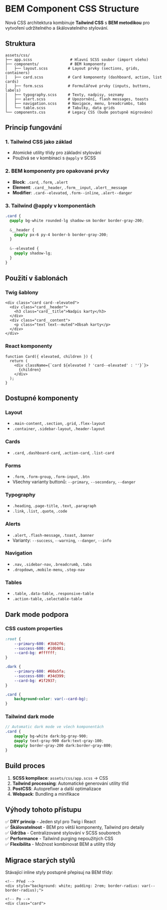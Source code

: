 # BEM Component CSS Structure

Nová CSS architektura kombinuje **Tailwind CSS** s **BEM metodikou** pro vytvoření udržitelného a škálovatelného stylování.

## Struktura

```
assets/css/
├── app.scss                 # Hlavní SCSS soubor (import všeho)
├── components/              # BEM komponenty
│   ├── layout.scss         # Layout prvky (sections, grids, containers)
│   ├── card.scss           # Card komponenty (dashboard, action, list cards)
│   ├── form.scss           # Formulářové prvky (inputs, buttons, labels)
│   ├── typography.scss     # Texty, nadpisy, seznamy
│   ├── alert.scss          # Upozornění, flash messages, toasts
│   ├── navigation.scss     # Navigace, menu, breadcrumbs, tabs
│   └── table.scss          # Tabulky, data grids
└── components.css          # Legacy CSS (bude postupně migrováno)
```

## Princip fungování

### 1. Tailwind CSS jako základ
- Atomické utility třídy pro základní stylování
- Používá se v kombinaci s `@apply` v SCSS

### 2. BEM komponenty pro opakované prvky
- **Block**: `.card`, `.form`, `.alert` 
- **Element**: `.card__header`, `.form__input`, `.alert__message`
- **Modifier**: `.card--elevated`, `.form--inline`, `.alert--danger`

### 3. Tailwind @apply v komponentách
```scss
.card {
  @apply bg-white rounded-lg shadow-sm border border-gray-200;
  
  &__header {
    @apply px-6 py-4 border-b border-gray-200;
  }
  
  &--elevated {
    @apply shadow-lg;
  }
}
```

## Použití v šablonách

### Twig šablony
```twig
<div class="card card--elevated">
  <div class="card__header">
    <h3 class="card__title">Nadpis karty</h3>
  </div>
  <div class="card__content">
    <p class="text text--muted">Obsah karty</p>
  </div>
</div>
```

### React komponenty
```tsx
function Card({ elevated, children }) {
  return (
    <div className={`card ${elevated ? 'card--elevated' : ''}`}>
      {children}
    </div>
  );
}
```

## Dostupné komponenty

### Layout
- `.main-content`, `.section`, `.grid`, `.flex-layout`
- `.container`, `.sidebar-layout`, `.header-layout`

### Cards  
- `.card`, `.dashboard-card`, `.action-card`, `.list-card`

### Forms
- `.form`, `.form-group`, `.form-input`, `.btn`
- Všechny varianty buttonů: `--primary`, `--secondary`, `--danger`

### Typography
- `.heading`, `.page-title`, `.text`, `.paragraph`
- `.link`, `.list`, `.quote`, `.code`

### Alerts
- `.alert`, `.flash-message`, `.toast`, `.banner`
- Varianty: `--success`, `--warning`, `--danger`, `--info`

### Navigation
- `.nav`, `.sidebar-nav`, `.breadcrumb`, `.tabs`
- `.dropdown`, `.mobile-menu`, `.step-nav`

### Tables
- `.table`, `.data-table`, `.responsive-table`
- `.action-table`, `.selectable-table`

## Dark mode podpora

### CSS custom properties
```scss
:root {
    --primary-600: #3b82f6;
    --success-600: #10b981;
    --card-bg: #ffffff;
}

.dark {
    --primary-600: #60a5fa;
    --success-600: #34d399;
    --card-bg: #1f2937;
}

.card {
    background-color: var(--card-bg);
}
```

### Tailwind dark mode
```scss
// Automatic dark mode ve všech komponentách
.card {
    @apply bg-white dark:bg-gray-900;
    @apply text-gray-900 dark:text-gray-100;
    @apply border-gray-200 dark:border-gray-800;
}
```

## Build proces

1. **SCSS kompilace**: `assets/css/app.scss` → CSS
2. **Tailwind processing**: Automatické generování utility tříd
3. **PostCSS**: Autoprefixer a další optimalizace
4. **Webpack**: Bundling a minifikace

## Výhody tohoto přístupu

✅ **DRY princip** - Jeden styl pro Twig i React  
✅ **Škálovatelnost** - BEM pro větší komponenty, Tailwind pro detaily  
✅ **Údržba** - Centralizované stylování v SCSS souborech  
✅ **Performance** - Tailwind purging nepoužitých CSS  
✅ **Flexibilita** - Možnost kombinovat BEM a utility třídy  

## Migrace starých stylů

Stávající inline styly postupně přepisuj na BEM třídy:

```twig
<!-- Před -->
<div style="background: white; padding: 2rem; border-radius: var(--border-radius);">

<!-- Po -->
<div class="card">
```